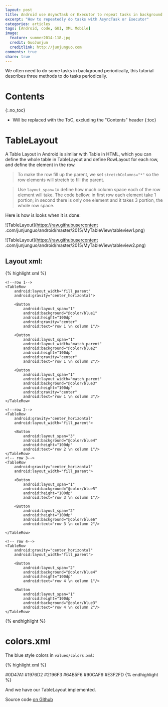 ```yaml
---
layout: post
title: Android use AsyncTask or Executor to repeat tasks in background
excerpt: "How to repeatedly do tasks with AsyncTask or Executor"
categories: articles
tags: [Android, code, GUI, XML Mobile]
image:
  feature: summer2014-118.jpg
  credit: GuoJunjun
  creditlink: http://junjunguo.com
comments: true
share: true
---
```


We often need to do some tasks in background periodically, this tutorial describes three methods to do tasks periodically. 

# Contents
{:.no_toc}

* Will be replaced with the ToC, excluding the "Contents" header
{:toc}

# TableLayout
A Table Layout in Android is similar with Table in HTML, which you can define
 the whole table in TableLayout and define RowLayout for each row, and define
  the element in the row.

> To make the row fill up the parent, we set `stretchColumns="*"` so the row
elements will stretch to fill the parent.

> Use `layout_span=` to define how much column space each of the row element
will take. The code bellow: in first row each element take 1 portion; in
second there is only one element and it takes 3 portion, the whole row space.

Here is how is looks when it is done:

![TableLayout](https://raw.githubusercontent
.com/junjunguo/android/master/2015/MyTableView/tableview1.png)

![TableLayout](https://raw.githubusercontent
.com/junjunguo/android/master/2015/MyTableView/tableview2.png)

## Layout xml:

{% highlight xml %}
<TableLayout xmlns:android="http://schemas.android.com/apk/res/android"
             xmlns:tools="http://schemas.android.com/tools"
             android:layout_width="match_parent"
             android:layout_height="match_parent"
             android:paddingLeft="@dimen/activity_horizontal_margin"
             android:paddingRight="@dimen/activity_horizontal_margin"
             android:stretchColumns="*"
             android:paddingTop="@dimen/activity_vertical_margin"
             android:paddingBottom="@dimen/activity_vertical_margin"
             tools:context=".MainActivity">

    <!--row 1-->
    <TableRow
        android:layout_width="fill_parent"
        android:gravity="center_horizontal">

        <Button
            android:layout_span="1"
            android:background="@color/blue1"
            android:height="100dp"
            android:gravity="center"
            android:text="row 1 \n column 1"/>

        <Button
            android:layout_span="1"
            android:layout_width="match_parent"
            android:background="@color/blue2"
            android:height="100dp"
            android:gravity="center"
            android:text="row 1 \n column 2"/>

        <Button
            android:layout_span="1"
            android:layout_width="match_parent"
            android:background="@color/blue3"
            android:height="100dp"
            android:gravity="center"
            android:text="row 1 \n column 3"/>
    </TableRow>

    <!--row 2-->
    <TableRow
        android:gravity="center_horizontal"
        android:layout_width="fill_parent">

        <Button
            android:layout_span="3"
            android:background="@color/blue4"
            android:height="100dp"
            android:text="row 2 \n column 1"/>
    </TableRow>
    <!-- row 3-->
    <TableRow
        android:gravity="center_horizontal"
        android:layout_width="fill_parent">

        <Button
            android:layout_span="1"
            android:background="@color/blue5"
            android:height="100dp"
            android:text="row 3 \n column 1"/>

        <Button
            android:layout_span="2"
            android:height="100dp"
            android:background="@color/blue6"
            android:text="row 3 \n column 2"/>

    </TableRow>

    <!-- row 4-->
    <TableRow
        android:gravity="center_horizontal"
        android:layout_width="fill_parent">

        <Button
            android:layout_span="2"
            android:background="@color/blue4"
            android:height="100dp"
            android:text="row 4 \n column 1"/>

        <Button
            android:layout_span="1"
            android:height="100dp"
            android:background="@color/blue3"
            android:text="row 4 \n column 2"/>
    </TableRow>
</TableLayout>
{% endhighlight %}

# colors.xml
The blue style colors in `values/colors.xml`:

{% highlight xml %}
<?xml version="1.0" encoding="utf-8"?>
<resources>
    <color name="blue1">#0D47A1</color>
    <color name="blue2">#1976D2</color>
    <color name="blue3">#2196F3</color>
    <color name="blue4">#64B5F6</color>
    <color name="blue5">#90CAF9</color>
    <color name="blue6">#E3F2FD</color>
</resources>
{% endhighlight %}

And we have our TableLayout implemented.

Source code [on Github](https://github.com/junjunguo/android/tree/master/2015/MyTableView)

